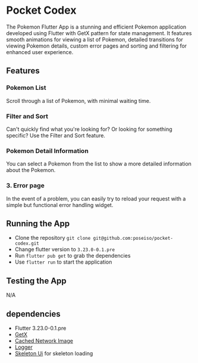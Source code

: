 # Pocket Codex

The Pokemon Flutter App is a stunning and efficient Pokemon application developed using Flutter with GetX pattern for state management. 
It features smooth animations for viewing a list of Pokemon, detailed transitions for viewing Pokemon details, custom error pages and sorting and filtering for enhanced user experience.

## Features

### Pokemon List
Scroll through a list of Pokemon, with minimal waiting time.

### Filter and Sort
Can't quickly find what you're looking for? Or looking for something specific?
Use the Filter and Sort feature.

### Pokemon Detail Information
You can select a Pokemon from the list to show a more detailed information about the Pokemon.

### 3. Error page

In the event of a problem, you can easily try to reload your request with a simple but functional error handling widget.

## Running the App

- Clone the repository `git clone git@github.com:poseiso/pocket-codex.git`
- Change flutter version to `3.23.0-0.1.pre`
- Run `flutter pub get` to grab the dependencies
- Use `flutter run` to start the application

## Testing the App
N/A

## dependencies

- Flutter 3.23.0-0.1.pre
- [GetX](https://pub.dev/packages/get)
- [Cached Network Image](https://pub.dev/packages/cached_network_image)
- [Logger](https://pub.dev/packages/logger)
- [Skeleton Ui](https://pub.dev/packages/flutter_skeleton_ui) for skeleton loading



